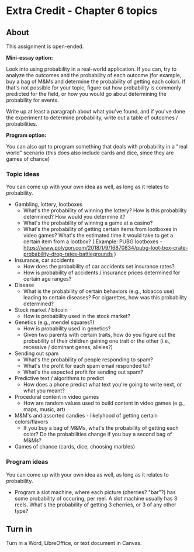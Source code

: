 # Extra Credit - Chapter 6 topics

## About

This assignment is open-ended.

**Mini-essay option:**

Look into using probability in a real-world application. 
If you can, try to analyze the outcomes and the probability of each outcome 
(for example, buy a bag of M&Ms and determine the probability of getting each color).
If that's not possible for your topic, figure out how probability is commonly predicted
for the field, or how you would go about determining the probability for events.

Write up at least a paragraph about what you've found, and if you've done
the experiment to determine probability, write out a table of outcomes / probabilities.

**Program option:**

You can also opt to program something that deals with probability in a "real world" scenario (this does also include cards and dice, since they are games of chance)

### Topic ideas

You can come up with your own idea as well, as long as it relates to probability.

* Gambling, lottery, lootboxes
  * What's the probability of winning the lottery? How is this probability determined? How would you determine it?
  * What's the probability of winning a game at a casino?
  * What's the probability of getting certain items from lootboxes in video games? What's the estimated time it would take to get a certain item from a lootbox?
    ( Example: PUBG lootboxes - https://www.polygon.com/2018/1/9/16870834/pubg-loot-box-crate-probability-drop-rates-battlegrounds )
* Insurance, car accidents
  * How does the probability of car accidents set insurance rates?
  * How is probability of accidents / insurance prices determined for certain age ranges?
* Disease
  * What is the probability of certain behaviors (e.g., tobacco use) leading to certain diseases? For cigarettes, how was this probability determined?
* Stock market / bitcoin
  * How is probability used in the stock market?
* Genetics (e.g., mendel squares?)
  * How is probability used in genetics?
  * Given two parents with certain traits, how do you figure out the probability of their children gaining one trait or the other (i.e., recessive / dominant genes, alleles?)
* Sending out spam
  * What's the probability of people responding to spam?
  * What's the profit for each spam email responded to?
  * What's the expected profit for sending out spam?
* Predictive text / algorithms to predict
  * How does a phone predict what text you're going to write next, or what you meant?
* Procedural content in video games
  * How are random values used to build content in video games (e.g., maps, music, art)
* M&M's and assorted candies - likelyhood of getting certain colors/flavors
  * If you buy a bag of M&Ms, what's the probability of getting each color? Do the probabilities change if you buy a second bag of M&Ms?
* Games of chance (cards, dice, choosing marbles)

### Program ideas

You can come up with your own idea as well, as long as it relates to probability.

* Program a slot machine, where each picture (cherries? "bar"?) has some probability of occuring, per reel. A slot machine usually has 3 reels. What's the probability of getting 3 cherries, or 3 of any other type?

## Turn in

Turn in a Word, LibreOffice, or text document in Canvas.

